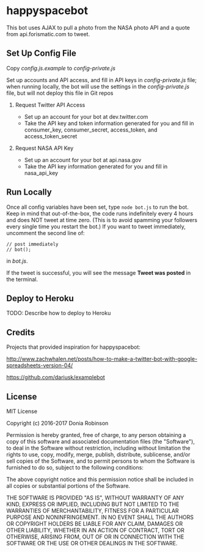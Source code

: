 # happyspacebot

This bot uses AJAX to pull a photo from the NASA photo API and a quote from api.forismatic.com to tweet.

## Set Up Config File

Copy *config.js.example* to *config-private.js*

Set up accounts and API access, and fill in API keys in *config-private.js* file; when running locally, the bot will use the settings in the *config-private.js* file, but will not deploy this file in Git repos

1. Request Twitter API Access
    * Set up an account for your bot at dev.twitter.com
    * Take the API key and token information generated for you and fill in consumer_key, consumer_secret, access_token, and access_token_secret

2. Request NASA API Key
    * Set up an account for your bot at api.nasa.gov
    * Take the API key information generated for you and fill in nasa_api_key

## Run Locally

Once all config variables have been set, type `node bot.js` to run the bot.  Keep in mind that out-of-the-box, the code runs indefinitely every 4 hours and does NOT tweet at time zero.  (This is to avoid spamming your followers every single time you restart the bot.)  If you want to tweet immediately, uncomment the second line of:
```
// post immediately
// bot();
```

in *bot.js*.

If the tweet is successful, you will see the message **Tweet was posted** in the terminal.

## Deploy to Heroku

TODO: Describe how to deploy to Heroku

## Credits

Projects that provided inspiration for happyspacebot:

http://www.zachwhalen.net/posts/how-to-make-a-twitter-bot-with-google-spreadsheets-version-04/

https://github.com/dariusk/examplebot

## License

MIT License

Copyright (c) 2016-2017 Donia Robinson

Permission is hereby granted, free of charge, to any person obtaining a copy of this software and associated documentation files (the "Software"), to deal in the Software without restriction, including without limitation the rights to use, copy, modify, merge, publish, distribute, sublicense, and/or sell copies of the Software, and to permit persons to whom the Software is furnished to do so, subject to the following conditions:

The above copyright notice and this permission notice shall be included in all copies or substantial portions of the Software.

THE SOFTWARE IS PROVIDED "AS IS", WITHOUT WARRANTY OF ANY KIND, EXPRESS OR IMPLIED, INCLUDING BUT NOT LIMITED TO THE WARRANTIES OF MERCHANTABILITY, FITNESS FOR A PARTICULAR PURPOSE AND NONINFRINGEMENT. IN NO EVENT SHALL THE AUTHORS OR COPYRIGHT HOLDERS BE LIABLE FOR ANY CLAIM, DAMAGES OR OTHER LIABILITY, WHETHER IN AN ACTION OF CONTRACT, TORT OR OTHERWISE, ARISING FROM, OUT OF OR IN CONNECTION WITH THE SOFTWARE OR THE USE OR OTHER DEALINGS IN THE SOFTWARE.